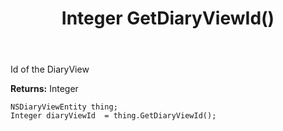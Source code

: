 ﻿---
uid: crmscript_ref_NSDiaryViewEntity_GetDiaryViewId
title: Integer GetDiaryViewId()
intellisense: NSDiaryViewEntity.GetDiaryViewId
keywords: NSDiaryViewEntity, GetDiaryViewId
so.topic: reference
---

Id of the DiaryView

**Returns:** Integer


```crmscript
NSDiaryViewEntity thing;
Integer diaryViewId  = thing.GetDiaryViewId();
```


